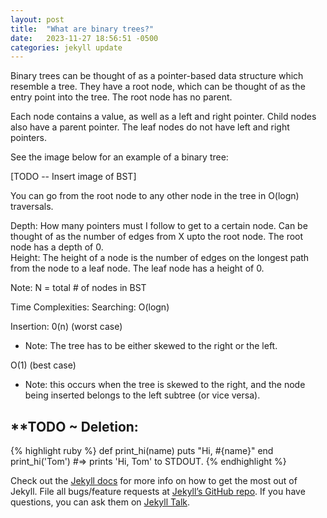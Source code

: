 ```yaml
---
layout: post
title:  "What are binary trees?"
date:   2023-11-27 18:56:51 -0500
categories: jekyll update
---
```

Binary trees can be thought of as a pointer-based data structure which resemble a tree. They have a root node, which can be thought of as the entry point into the tree. The root node has no parent. 

Each node contains a value, as well as a left and right pointer. Child nodes also have a parent pointer. The leaf nodes do not have left and right pointers.   

See the image below for an example of a binary tree: 

[TODO -- Insert image of BST]


You can go from the root node to any other node in the tree in O(logn) traversals. 

Depth: How many pointers must I follow to get to a certain node. Can be thought of as the number
of edges from X upto the root node. The root node has a depth of 0.  
Height: The height of a node is the number of edges on the longest path from the node to a leaf node. 
The leaf node has a height of 0. 

Note: N = total # of nodes in BST

Time Complexities: 
 Searching: O(logn)

 Insertion: 
 0(n) (worst case)
  - Note: The tree has to be either skewed to the right or the left.  

O(1) (best case)
  - Note: this occurs when the tree is skewed to the right, and the node being inserted belongs to the 
  left subtree (or vice versa). 
 
 **TODO ~ Deletion: 
  - 


{% highlight ruby %}
def print_hi(name)
  puts "Hi, #{name}"
end
print_hi('Tom')
#=> prints 'Hi, Tom' to STDOUT.
{% endhighlight %}

Check out the [Jekyll docs][jekyll-docs] for more info on how to get the most out of Jekyll. File all bugs/feature requests at [Jekyll’s GitHub repo][jekyll-gh]. If you have questions, you can ask them on [Jekyll Talk][jekyll-talk].

[jekyll-docs]: https://jekyllrb.com/docs/home
[jekyll-gh]:   https://github.com/jekyll/jekyll
[jekyll-talk]: https://talk.jekyllrb.com/
